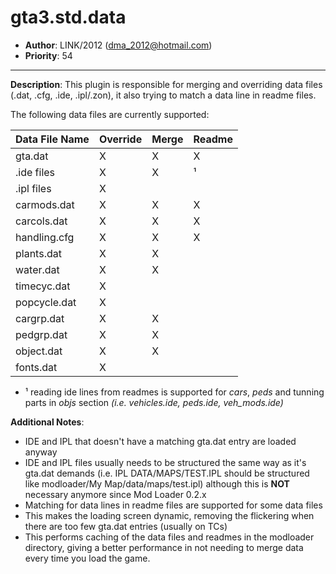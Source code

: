 gta3.std.data
=========================================================================
 + __Author__:   LINK/2012 (<dma_2012@hotmail.com>)
 + __Priority__: 54

*************************************************************************

__Description__:
 This plugin is responsible for merging and overriding data files (.dat, .cfg, .ide, .ipl/.zon),
 it also trying to match a data line in readme files.

The following data files are currently supported:

| Data File Name | Override | Merge | Readme |
|----------------|--------- |-------|--------|
| gta.dat        |    X     |   X   |   X    |
| .ide files     |    X     |   X   |   ¹    |
| .ipl files     |    X     |       |        |
| carmods.dat    |    X     |   X   |   X    |
| carcols.dat    |    X     |   X   |   X    |
| handling.cfg   |    X     |   X   |   X    |
| plants.dat     |    X     |   X   |        |
| water.dat      |    X     |   X   |        |
| timecyc.dat    |    X     |       |        |
| popcycle.dat   |    X     |       |        |
| cargrp.dat     |    X     |   X   |        |
| pedgrp.dat     |    X     |   X   |        |
| object.dat     |    X     |   X   |        |
| fonts.dat      |    X     |       |        |

 + ¹ reading ide lines from readmes is supported for *cars*, *peds* and tunning parts in *objs* section _(i.e. vehicles.ide, peds.ide, veh_mods.ide)_
    

__Additional Notes__:
   * IDE and IPL that doesn't have a matching gta.dat entry are loaded anyway
   * IDE and IPL files usually needs to be structured the same way as it's gta.dat demands
      (i.e. IPL DATA/MAPS/TEST.IPL should be structured like modloader/My Map/data/maps/test.ipl)
      although this is **NOT** necessary anymore since Mod Loader 0.2.x
   * Matching for data lines in readme files are supported for some data files
   * This makes the loading screen dynamic, removing the flickering when there are too few gta.dat entries (usually on TCs)
   * This performs caching of the data files and readmes in the modloader directory, giving a better performance in
     not needing to merge data every time you load the game.



